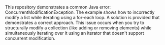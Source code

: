 This repository demonstrates a common Java error: ConcurrentModificationException.  The example shows how to incorrectly modify a list while iterating using a for-each loop. A solution is provided that demonstrates a correct approach.  This issue occurs when you try to structurally modify a collection (like adding or removing elements) while simultaneously iterating over it using an iterator that doesn't support concurrent modification.